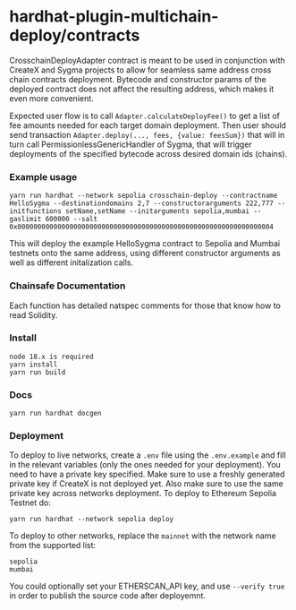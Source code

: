 # hardhat-plugin-multichain-deploy/contracts

CrosschainDeployAdapter contract is meant to be used in conjunction with CreateX and Sygma projects to allow for seamless same address cross chain contracts deployment. Bytecode and constructor params of the deployed contract does not affect the resulting address, which makes it even more convenient.

Expected user flow is to call `Adapter.calculateDeployFee()` to get a list of fee amounts needed for each target domain deployment. Then user should send transaction `Adapter.deploy(..., fees, {value: feesSum})` that will in turn call PermissionlessGenericHandler of Sygma, that will trigger deployments of the specified bytecode across desired domain ids (chains).

### Example usage

	yarn run hardhat --network sepolia crosschain-deploy --contractname HelloSygma --destinationdomains 2,7 --constructorarguments 222,777 --initfunctions setName,setName --initarguments sepolia,mumbai --gaslimit 600000 --salt 0x0000000000000000000000000000000000000000000000000000000000000004

This will deploy the example HelloSygma contract to Sepolia and Mumbai testnets onto the same address, using different constructor arguments as well as different initalization calls.

### Chainsafe Documentation

Each function has detailed natspec comments for those that know how to read Solidity.

### Install

    node 18.x is required
    yarn install
    yarn run build

### Docs

    yarn run hardhat docgen

### Deployment

To deploy to live networks, create a `.env` file using the `.env.example` and fill in the relevant variables (only the ones needed for your deployment).
You need to have a private key specified. Make sure to use a freshly generated private key if CreateX is not deployed yet. Also make sure to use the same private key across networks deployment.
To deploy to Ethereum Sepolia Testnet do:

    yarn run hardhat --network sepolia deploy

To deploy to other networks, replace the `mainnet` with the network name from the supported list:

    sepolia
    mumbai

You could optionally set your ETHERSCAN_API key, and use `--verify true` in order to publish the source code after deployemnt.

